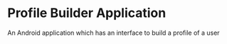 # Profile Builder Application
An Android application which has an interface to build a profile of a user
